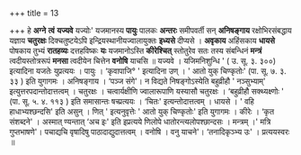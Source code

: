 +++
title = 13

+++
हे **अग्ने** **त्वं** **यज्यवे** यज्योः' यजमानस्य **पायुः** पालकः **अन्तरः** समीपवर्ती सन् **अनिषङ्गाय** रक्षोभिरसंबद्धाय यज्ञाय **चतुरक्षः** दिक्चतुष्टयेऽपि इन्द्रियस्थानीयज्वालायुक्तः **इध्यसे** दीप्यसे । **अवृकाय** अहिंसकाय **धायसे** पोषकाय तुभ्यं **रातहव्यः** दत्तहविष्कः **यः** यजमानोऽस्ति **कीरेश्चित्** स्तोतुरेव सतः तस्य संबन्धिनं **मन्त्रं** त्वदीयस्तोत्ररूपं **मनसा** त्वदीयेन चित्तेन **वनोषि** याचसि ॥ यज्यवे । यजिमनिशुन्धि ' ( उ. सू. ३. ३००) इत्यादिना यजतेः युप्रत्ययः । पायुः । ‘कृवापाजि° ' इत्यादिना उण् । ' आतो युक् चिण्कृतोः' (पा. सू. ७. ३. ३३ ) इति युगागमः । अनिषङ्गाय । ‘पञ्ज संगे'। न विद्यते निषङ्गोऽस्येति बहुव्रीहौ ' नञ्सुभ्याम्' इत्युत्तरपदान्तोदात्तत्वम् । चतुरक्षः । चत्वार्यक्षीणि ज्वालारूपाणि यस्यासौ चतुरक्षः । ‘बहुव्रीहौ सक्थ्यक्ष्णोः ' (पा. सू. ५. ४. ११३ ) इति समासान्तः षच्प्रत्ययः । ‘चितः' इत्यन्तोदात्तत्वम् । धायसे । ' वहि हाधाभ्यश्छन्दसि' इति असुन् । णित् ' इत्यनुवृत्तेः ' आतो युक् चिण्कृतोः' इति युगागमः । कीरेः । ‘कृत संशब्दने' । अस्मात् ण्यन्तात् ‘अच इः' इति इप्रत्यये णिलोपे धातोरन्त्यलोपश्छान्दसः । मन्त्रम् ।' मत्रि गुप्तभाषणे'। पचाद्यचि वृषादिषु पाठादाद्युदात्तत्वम् । वनोषि । वनु याचने'। ‘तनादिकृञ्भ्य उः' । प्रत्ययस्वरः ॥